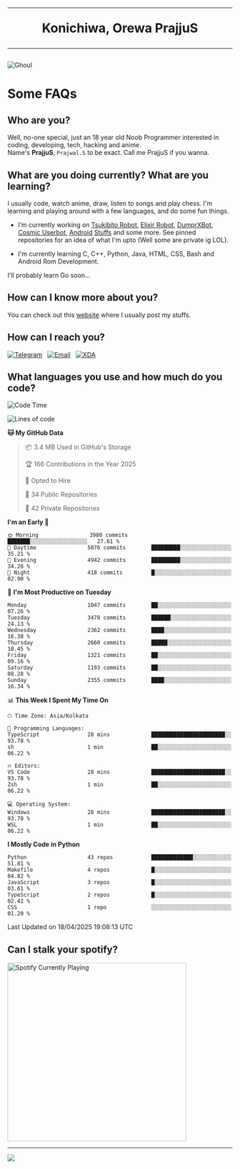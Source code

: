 <h1 align="center"><hr>Konichiwa, Orewa PrajjuS<hr></h1>


<img src="https://telegra.ph/file/6041d22c64479ee5ff802.jpg" alt="Ghoul"/>


<h1>Some FAQs</h1>


<h2>Who are you?</h2>

Well, no-one special, just an 18 year old Noob Programmer interested in coding, developing, tech, hacking and anime.
<br>
Name's <b>PrajjuS</b>, <code>Prajwal.S</code> to be exact. Call me PrajjuS if you wanna.


<h2>What are you doing currently? What are you learning?</h2>

I usually code, watch anime, draw, listen to songs and play chess. I'm learning and playing around with a few languages, and do some fun things.

- I’m currently working on <a href="Https://t.me/PrajjuSAssistantBot">Tsukibito Robot</a>, <a href="https://t.me/projectelixir_bot">Elixir Robot</a>, <a href="https://t.me/DumprXBot">DumprXBot</a>, <a href="https://github.com/SkyLab-Devs/CosmicUserbot">Cosmic Userbot</a>, <a href="https://github.com/Noob-OS">Android</a> <a href="https://github.com/PrajjuS/device_xiaomi_vince">Stuffs</a> and some more. See pinned repositories for an idea of what I'm upto (Well some are private ig LOL).

- I'm currently learning C, C++, Python, Java, HTML, CSS, Bash and Android Rom Development.

I'll probably learn Go soon...


<h2>How can I know more about you?</h2>

You can check out this <a href="https://prajjus.website">website</a> where I usually post my stuffs.


<h2>How can I reach you?</h2>

<a href="https://t.me/PrajjuS"><img src="https://img.shields.io/badge/PrajjuS-2CA5E0?style=flat-square&logo=telegram&logoColor=white" alt="Telegram"/></a>&nbsp;&nbsp;&nbsp;<a href="theprajjus@gmail.com"><img src="https://img.shields.io/badge/theprajjus@gmail.com-D14836?style=flat-square&logo=gmail&logoColor=white" alt="Email"/></a>&nbsp;&nbsp;&nbsp;<a href="https://forum.xda-developers.com/m/prajjus.10388799/"><img src="https://img.shields.io/badge/PrajjuS-F59714?style=flat-square&logo=xda-developers&logoColor=white" alt="XDA"/></a>


<h2>What languages you use and how much do you code?</h2>

<!--START_SECTION:waka-->
![Code Time](http://img.shields.io/badge/Code%20Time-951%20hrs%2028%20mins-blue)

![Lines of code](https://img.shields.io/badge/From%20Hello%20World%20I%27ve%20Written-1.3%20million%20lines%20of%20code-blue)

**🐱 My GitHub Data** 

> 📦 3.4 MB Used in GitHub's Storage 
 > 
> 🏆 166 Contributions in the Year 2025
 > 
> 💼 Opted to Hire
 > 
> 📜 34 Public Repositories 
 > 
> 🔑 42 Private Repositories 
 > 
**I'm an Early 🐤** 

```text
🌞 Morning                3980 commits        ███████░░░░░░░░░░░░░░░░░░   27.61 % 
🌆 Daytime                5076 commits        █████████░░░░░░░░░░░░░░░░   35.21 % 
🌃 Evening                4942 commits        █████████░░░░░░░░░░░░░░░░   34.28 % 
🌙 Night                  418 commits         █░░░░░░░░░░░░░░░░░░░░░░░░   02.90 % 
```
📅 **I'm Most Productive on Tuesday** 

```text
Monday                   1047 commits        ██░░░░░░░░░░░░░░░░░░░░░░░   07.26 % 
Tuesday                  3478 commits        ██████░░░░░░░░░░░░░░░░░░░   24.13 % 
Wednesday                2362 commits        ████░░░░░░░░░░░░░░░░░░░░░   16.38 % 
Thursday                 2660 commits        █████░░░░░░░░░░░░░░░░░░░░   18.45 % 
Friday                   1321 commits        ██░░░░░░░░░░░░░░░░░░░░░░░   09.16 % 
Saturday                 1193 commits        ██░░░░░░░░░░░░░░░░░░░░░░░   08.28 % 
Sunday                   2355 commits        ████░░░░░░░░░░░░░░░░░░░░░   16.34 % 
```


📊 **This Week I Spent My Time On** 

```text
🕑︎ Time Zone: Asia/Kolkata

💬 Programming Languages: 
TypeScript               28 mins             ███████████████████████░░   93.78 % 
sh                       1 min               ██░░░░░░░░░░░░░░░░░░░░░░░   06.22 % 

🔥 Editors: 
VS Code                  28 mins             ███████████████████████░░   93.78 % 
Zsh                      1 min               ██░░░░░░░░░░░░░░░░░░░░░░░   06.22 % 

💻 Operating System: 
Windows                  28 mins             ███████████████████████░░   93.78 % 
WSL                      1 min               ██░░░░░░░░░░░░░░░░░░░░░░░   06.22 % 
```

**I Mostly Code in Python** 

```text
Python                   43 repos            █████████████░░░░░░░░░░░░   51.81 % 
Makefile                 4 repos             █░░░░░░░░░░░░░░░░░░░░░░░░   04.82 % 
JavaScript               3 repos             █░░░░░░░░░░░░░░░░░░░░░░░░   03.61 % 
TypeScript               2 repos             █░░░░░░░░░░░░░░░░░░░░░░░░   02.41 % 
CSS                      1 repo              ░░░░░░░░░░░░░░░░░░░░░░░░░   01.20 % 
```




 Last Updated on 18/04/2025 19:08:13 UTC
<!--END_SECTION:waka-->


<h2>Can I stalk your spotify?</h2>

<a href="https://open.spotify.com/user/cotgk31v4nhw20gs5adb29jq5"><img src="https://spotify-readme-prajjus.vercel.app/api?theme=dark&rainbow=true" alt="Spotify Currently Playing" width="400px"/></a>


<hr>


<img src="https://komarev.com/ghpvc/?username=prajjus&label=Profile%20Views&color=000000&style=flat">
